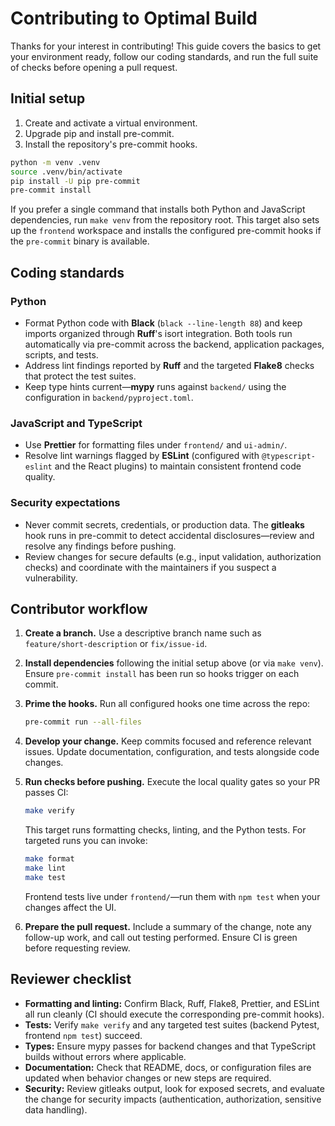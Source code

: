 # Contributing to Optimal Build

Thanks for your interest in contributing! This guide covers the basics to get
your environment ready, follow our coding standards, and run the full suite of
checks before opening a pull request.

## Initial setup

1. Create and activate a virtual environment.
2. Upgrade pip and install pre-commit.
3. Install the repository's pre-commit hooks.

```bash
python -m venv .venv
source .venv/bin/activate
pip install -U pip pre-commit
pre-commit install
```

If you prefer a single command that installs both Python and JavaScript
dependencies, run `make venv` from the repository root. This target also sets
up the `frontend` workspace and installs the configured pre-commit hooks if the
`pre-commit` binary is available.

## Coding standards

### Python

- Format Python code with **Black** (`black --line-length 88`) and keep imports
  organized through **Ruff**'s isort integration. Both tools run automatically
  via pre-commit across the backend, application packages, scripts, and tests.
- Address lint findings reported by **Ruff** and the targeted **Flake8** checks
  that protect the test suites.
- Keep type hints current—**mypy** runs against `backend/` using the
  configuration in `backend/pyproject.toml`.

### JavaScript and TypeScript

- Use **Prettier** for formatting files under `frontend/` and `ui-admin/`.
- Resolve lint warnings flagged by **ESLint** (configured with
  `@typescript-eslint` and the React plugins) to maintain consistent frontend
  code quality.

### Security expectations

- Never commit secrets, credentials, or production data. The **gitleaks** hook
  runs in pre-commit to detect accidental disclosures—review and resolve any
  findings before pushing.
- Review changes for secure defaults (e.g., input validation, authorization
  checks) and coordinate with the maintainers if you suspect a vulnerability.

## Contributor workflow

1. **Create a branch.** Use a descriptive branch name such as
   `feature/short-description` or `fix/issue-id`.
2. **Install dependencies** following the initial setup above (or via
   `make venv`). Ensure `pre-commit install` has been run so hooks trigger on
   each commit.
3. **Prime the hooks.** Run all configured hooks one time across the repo:

   ```bash
   pre-commit run --all-files
   ```

4. **Develop your change.** Keep commits focused and reference relevant issues.
   Update documentation, configuration, and tests alongside code changes.
5. **Run checks before pushing.** Execute the local quality gates so your PR
   passes CI:

   ```bash
   make verify
   ```

   This target runs formatting checks, linting, and the Python tests. For
   targeted runs you can invoke:

   ```bash
   make format
   make lint
   make test
   ```

   Frontend tests live under `frontend/`—run them with `npm test` when your
   changes affect the UI.
6. **Prepare the pull request.** Include a summary of the change, note any
   follow-up work, and call out testing performed. Ensure CI is green before
   requesting review.

## Reviewer checklist

- **Formatting and linting:** Confirm Black, Ruff, Flake8, Prettier, and ESLint
  all run cleanly (CI should execute the corresponding pre-commit hooks).
- **Tests:** Verify `make verify` and any targeted test suites (backend Pytest,
  frontend `npm test`) succeed.
- **Types:** Ensure mypy passes for backend changes and that TypeScript builds
  without errors where applicable.
- **Documentation:** Check that README, docs, or configuration files are
  updated when behavior changes or new steps are required.
- **Security:** Review gitleaks output, look for exposed secrets, and evaluate
  the change for security impacts (authentication, authorization, sensitive
  data handling).
